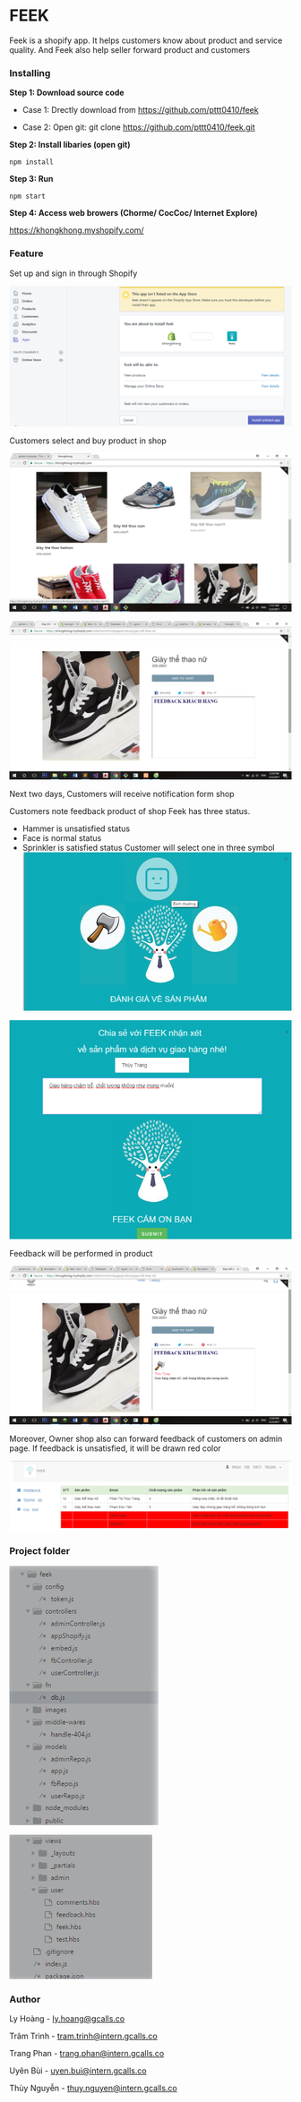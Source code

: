 # FEEK

Feek is a shopify app. It helps customers know about product and service quality. And Feek also help seller forward product and customers

### Installing

**Step 1: Download source code**

 - Case 1: Drectly download from https://github.com/pttt0410/feek
 
 - Case 2: Open git: git clone https://github.com/pttt0410/feek.git
 
**Step 2: Install libaries (open git)**
   
    npm install 
 
**Step 3: Run**

    npm start
  
**Step 4: Access web browers (Chorme/ CocCoc/ Internet Explore)**
  
 https://khongkhong.myshopify.com/
 
 ### Feature
Set up and sign in through Shopify

![](https://github.com/pttt0410/feek/blob/master/images/set-up.png)

Customers select and buy product in shop

![](https://github.com/pttt0410/feek/blob/master/images/home.png)

![](https://github.com/pttt0410/feek/blob/master/images/product.png)

Next two days, Customers will receive notification form shop


Customers note feedback product of shop
Feek has three status.
+ Hammer is unsatisfied status
+ Face is normal status
+ Sprinkler is satisfied status
Customer will select one in three symbol
![](https://github.com/pttt0410/feek/blob/master/images/feedback.png)

![](https://github.com/pttt0410/feek/blob/master/images/feedback-2.png)

Feedback will be performed in product

![](https://github.com/pttt0410/feek/blob/master/images/feedback-3.png)

Moreover, Owner shop also can forward feedback of customers on admin page. If feedback is unsatisfied, it will be drawn red color

![](https://github.com/pttt0410/feek/blob/master/images/admin.png)

### Project folder

![](https://github.com/pttt0410/feek/blob/master/images/project-1.png)

![](https://github.com/pttt0410/feek/blob/master/images/project-2.png)

### Author

Ly Hoàng - ly.hoang@gcalls.co

Trâm Trình - tram.trinh@intern.gcalls.co

Trang Phan - trang.phan@intern.gcalls.co

Uyên Bùi - uyen.bui@intern.gcalls.co

Thùy Nguyễn - thuy.nguyen@intern.gcalls.co


